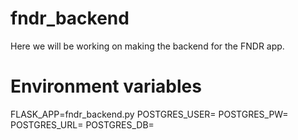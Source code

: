 # fndr_backend

Here we will be working on making the backend for the FNDR app.

# Environment variables

FLASK_APP=fndr_backend.py
POSTGRES_USER=
POSTGRES_PW=
POSTGRES_URL=
POSTGRES_DB=
